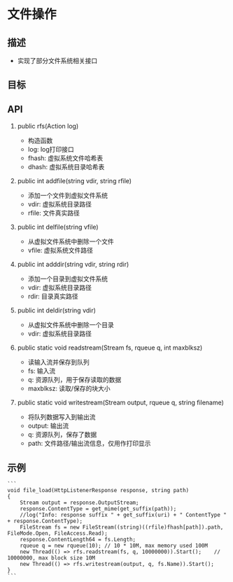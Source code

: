 # 文件操作

## 描述
- 实现了部分文件系统相关接口

## 目标

## API
1. public rfs(Action<string> log)
    - 构造函数
    - log: log打印接口
    - fhash: 虚拟系统文件哈希表
    - dhash: 虚拟系统目录哈希表

2. public int addfile(string vdir, string rfile)
    - 添加一个文件到虚拟文件系统
    - vdir: 虚拟系统目录路径
    - rfile: 文件真实路径

3. public int delfile(string vfile)
    - 从虚拟文件系统中删除一个文件
    - vfile: 虚拟系统文件路径

4. public int adddir(string vdir, string rdir)
    - 添加一个目录到虚拟文件系统
    - vdir: 虚拟系统目录路径
    - rdir: 目录真实路径

5. public int deldir(string vdir)
    - 从虚拟文件系统中删除一个目录
    - vdir: 虚拟系统目录路径

6. public static void readstream(Stream fs, rqueue q, int maxblksz)
    - 读输入流并保存到队列
    - fs: 输入流
    - q: 资源队列，用于保存读取的数据
    - maxblksz: 读取/保存的块大小

7. public static void writestream(Stream output, rqueue q, string filename)
    - 将队列数据写入到输出流
    - output: 输出流
    - q: 资源队列，保存了数据
    - path: 文件路径/输出流信息，仅用作打印显示


## 示例
    ```
    void file_load(HttpListenerResponse response, string path)
    {
        Stream output = response.OutputStream;
        response.ContentType = get_mime(get_suffix(path));
        //log("Info: response suffix " + get_suffix(uri) + " ContentType " + response.ContentType);
        FileStream fs = new FileStream((string)((rfile)fhash[path]).path, FileMode.Open, FileAccess.Read);
        response.ContentLength64 = fs.Length;
        rqueue q = new rqueue(10); // 10 * 10M, max memory used 100M
        new Thread(() => rfs.readstream(fs, q, 10000000)).Start();    // 10000000, max block size 10M
        new Thread(() => rfs.writestream(output, q, fs.Name)).Start();
    }
    ```